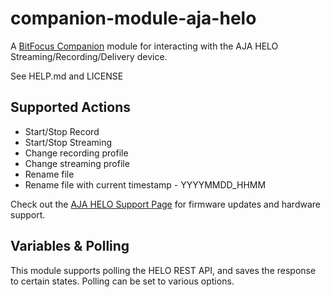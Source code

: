 # companion-module-aja-helo

A [BitFocus Companion](https://bitfocus.io/companion/) module for interacting
with the AJA HELO Streaming/Recording/Delivery device.

See HELP.md and LICENSE

## Supported Actions

* Start/Stop Record
* Start/Stop Streaming
* Change recording profile
* Change streaming profile
* Rename file
* Rename file with current timestamp - YYYYMMDD_HHMM

Check out the [AJA HELO Support Page](https://www.aja.com/products/helo#support) for firmware updates and hardware support.

## Variables & Polling

This module supports polling the HELO REST API, and saves the response to certain states. Polling can be set to various options.